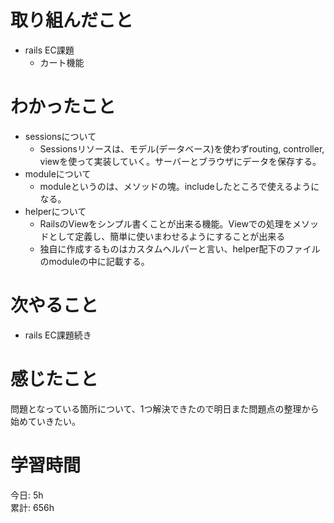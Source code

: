 # 取り組んだこと       
- rails EC課題
  - カート機能    
# わかったこと  
- sessionsについて
    - Sessionsリソースは、モデル(データベース)を使わずrouting, controller, viewを使って実装していく。サーバーとブラウザにデータを保存する。
- moduleについて
    - moduleというのは、メソッドの塊。includeしたところで使えるようになる。
- helperについて
    - RailsのViewをシンプル書くことが出来る機能。Viewでの処理をメソッドとして定義し、簡単に使いまわせるようにすることが出来る
    - 独自に作成するものはカスタムヘルパーと言い、helper配下のファイルのmoduleの中に記載する。
# 次やること  
- rails EC課題続き
# 感じたこと  
問題となっている箇所について、1つ解決できたので明日また問題点の整理から始めていきたい。  
# 学習時間  
今日: 5h                 
累計: 656h                    
